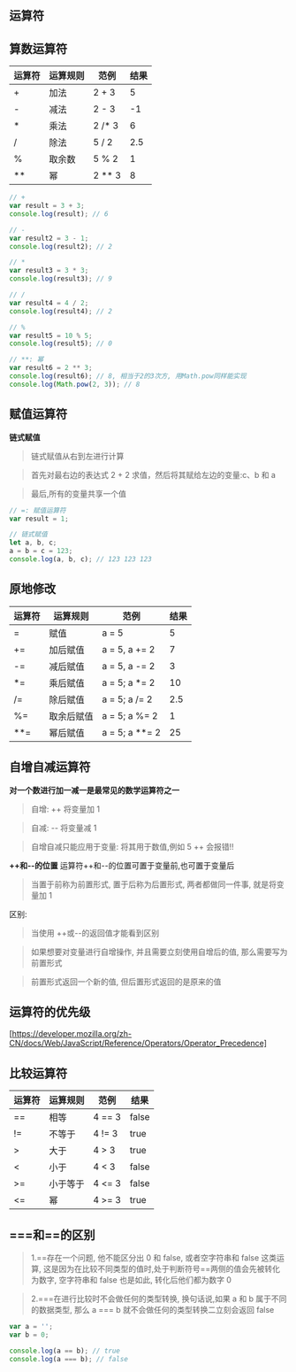 ## 运算符

## 算数运算符

| 运算符 | 运算规则 | 范例     | 结果 |
| ------ | -------- | -------- | ---- |
| +      | 加法     | 2 + 3    | 5    |
| -      | 减法     | 2 - 3    | -1   |
| \*     | 乘法     | 2 /\* 3  | 6    |
| /      | 除法     | 5 / 2    | 2.5  |
| %      | 取余数   | 5 % 2    | 1    |
| \*\*   | 幂       | 2 \*\* 3 | 8    |

```js
// +
var result = 3 + 3;
console.log(result); // 6

// -
var result2 = 3 - 1;
console.log(result2); // 2

// *
var result3 = 3 * 3;
console.log(result3); // 9

// /
var result4 = 4 / 2;
console.log(result4); // 2

// %
var result5 = 10 % 5;
console.log(result5); // 0

// **: 幂
var result6 = 2 ** 3;
console.log(result6); // 8, 相当于2的3次方, 用Math.pow同样能实现
console.log(Math.pow(2, 3)); // 8
```

## 赋值运算符

**链式赋值**

> 链式赋值从右到左进行计算

> 首先对最右边的表达式 2 + 2 求值，然后将其赋给左边的变量:c、b 和 a

> 最后,所有的变量共享一个值

```js
// =: 赋值运算符
var result = 1;

// 链式赋值
let a, b, c;
a = b = c = 123;
console.log(a, b, c); // 123 123 123
```

## 原地修改

| 运算符 | 运算规则   | 范例             | 结果 |
| ------ | ---------- | ---------------- | ---- |
| =      | 赋值       | a = 5            | 5    |
| +=     | 加后赋值   | a = 5, a += 2    | 7    |
| -=     | 减后赋值   | a = 5, a -= 2    | 3    |
| \*=    | 乘后赋值   | a = 5; a \*= 2   | 10   |
| /=     | 除后赋值   | a = 5; a /= 2    | 2.5  |
| %=     | 取余后赋值 | a = 5; a %= 2    | 1    |
| \*\*=  | 幂后赋值   | a = 5; a \*\*= 2 | 25   |

## 自增自减运算符

**对一个数进行加一减一是最常见的数学运算符之一**

> 自增: ++ 将变量加 1

> 自减: -- 将变量减 1

> 自增自减只能应用于变量: 将其用于数值,例如 5 ++ 会报错!!

**++和--的位置**
运算符++和--的位置可置于变量前,也可置于变量后

> 当置于前称为前置形式, 置于后称为后置形式, 两者都做同一件事, 就是将变量加 1

区别:

> 当使用 ++或--的返回值才能看到区别

> 如果想要对变量进行自增操作, 并且需要立刻使用自增后的值, 那么需要写为前置形式

> 前置形式返回一个新的值, 但后置形式返回的是原来的值

## 运算符的优先级

[https://developer.mozilla.org/zh-CN/docs/Web/JavaScript/Reference/Operators/Operator_Precedence]

## 比较运算符

| 运算符 | 运算规则 | 范例   | 结果  |
| ------ | -------- | ------ | ----- |
| ==     | 相等     | 4 == 3 | false |
| !=     | 不等于   | 4 != 3 | true  |
| >      | 大于     | 4 > 3  | true  |
| <      | 小于     | 4 < 3  | false |
| >=     | 小于等于 | 4 <= 3 | false |
| <=     | 幂       | 4 >= 3 | true  |

## ===和==的区别

> 1.==存在一个问题, 他不能区分出 0 和 false, 或者空字符串和 false 这类运算, 这是因为在比较不同类型的值时,处于判断符号==两侧的值会先被转化为数字, 空字符串和 false 也是如此, 转化后他们都为数字 0

> 2.===在进行比较时不会做任何的类型转换, 换句话说,如果 a 和 b 属于不同的数据类型, 那么 a === b 就不会做任何的类型转换二立刻会返回 false

```js
var a = '';
var b = 0;

console.log(a == b); // true
console.log(a === b); // false
```
